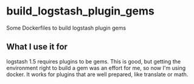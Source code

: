 # build_logstash_plugin_gems
Some Dockerfiles to build logstash plugin gems

## What I use it for
logstash 1.5 requires plugins to be gems. This is good, but getting the environment right to build a gem was an effort for me, so now I'm using docker. It works for plugins that are well prepared, like translate or math. 
